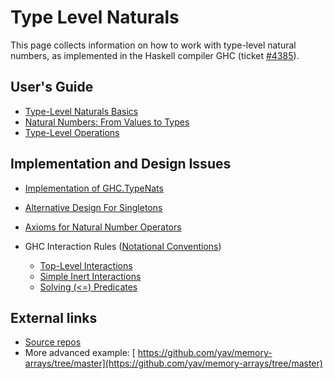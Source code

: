 # Type Level Naturals


This page collects information on how to work with type-level natural numbers, as implemented in the Haskell compiler GHC (ticket [\#4385](https://gitlab.haskell.org//ghc/ghc/issues/4385)).

## User's Guide

- [Type-Level Naturals Basics](type-nats/basics)
- [Natural Numbers: From Values to Types](type-nats/naturals)
- [Type-Level Operations](type-nats/operations)

## Implementation and Design Issues

- [Implementation of GHC.TypeNats](type-nats/implementation)
- [Alternative Design For Singletons](type-nats/alternative-singletons)
- [Axioms for Natural Number Operators](type-nats/axioms)
- GHC Interaction Rules ([Notational Conventions](type-nats/rule-notation))

  - [Top-Level Interactions](type-nats/interact1)
  - [Simple Inert Interactions](type-nats/interact2)
  - [Solving (\<=) Predicates](type-nats/leq)

## External links

- [ Source repos](http://code.galois.com/darcs/type-naturals/)
- More advanced example: [ https://github.com/yav/memory-arrays/tree/master](https://github.com/yav/memory-arrays/tree/master)